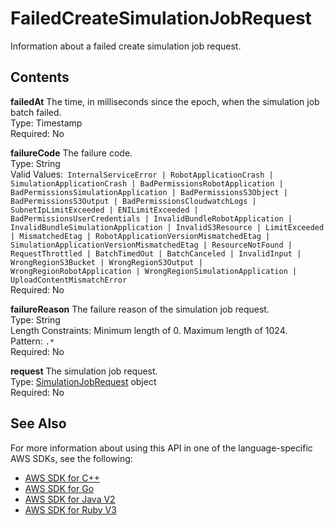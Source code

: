 # FailedCreateSimulationJobRequest<a name="API_FailedCreateSimulationJobRequest"></a>

Information about a failed create simulation job request\.

## Contents<a name="API_FailedCreateSimulationJobRequest_Contents"></a>

 **failedAt**   <a name="robomaker-Type-FailedCreateSimulationJobRequest-failedAt"></a>
The time, in milliseconds since the epoch, when the simulation job batch failed\.  
Type: Timestamp  
Required: No

 **failureCode**   <a name="robomaker-Type-FailedCreateSimulationJobRequest-failureCode"></a>
The failure code\.  
Type: String  
Valid Values:` InternalServiceError | RobotApplicationCrash | SimulationApplicationCrash | BadPermissionsRobotApplication | BadPermissionsSimulationApplication | BadPermissionsS3Object | BadPermissionsS3Output | BadPermissionsCloudwatchLogs | SubnetIpLimitExceeded | ENILimitExceeded | BadPermissionsUserCredentials | InvalidBundleRobotApplication | InvalidBundleSimulationApplication | InvalidS3Resource | LimitExceeded | MismatchedEtag | RobotApplicationVersionMismatchedEtag | SimulationApplicationVersionMismatchedEtag | ResourceNotFound | RequestThrottled | BatchTimedOut | BatchCanceled | InvalidInput | WrongRegionS3Bucket | WrongRegionS3Output | WrongRegionRobotApplication | WrongRegionSimulationApplication | UploadContentMismatchError`   
Required: No

 **failureReason**   <a name="robomaker-Type-FailedCreateSimulationJobRequest-failureReason"></a>
The failure reason of the simulation job request\.  
Type: String  
Length Constraints: Minimum length of 0\. Maximum length of 1024\.  
Pattern: `.*`   
Required: No

 **request**   <a name="robomaker-Type-FailedCreateSimulationJobRequest-request"></a>
The simulation job request\.  
Type: [SimulationJobRequest](API_SimulationJobRequest.md) object  
Required: No

## See Also<a name="API_FailedCreateSimulationJobRequest_SeeAlso"></a>

For more information about using this API in one of the language\-specific AWS SDKs, see the following:
+  [AWS SDK for C\+\+](https://docs.aws.amazon.com/goto/SdkForCpp/robomaker-2018-06-29/FailedCreateSimulationJobRequest) 
+  [AWS SDK for Go](https://docs.aws.amazon.com/goto/SdkForGoV1/robomaker-2018-06-29/FailedCreateSimulationJobRequest) 
+  [AWS SDK for Java V2](https://docs.aws.amazon.com/goto/SdkForJavaV2/robomaker-2018-06-29/FailedCreateSimulationJobRequest) 
+  [AWS SDK for Ruby V3](https://docs.aws.amazon.com/goto/SdkForRubyV3/robomaker-2018-06-29/FailedCreateSimulationJobRequest) 